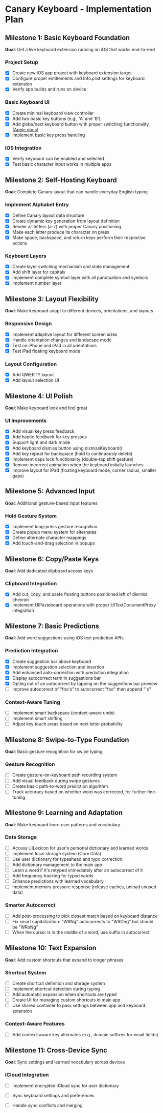 # Canary Keyboard - Implementation Plan

## Milestone 1: Basic Keyboard Foundation
**Goal**: Get a live keyboard extension running on iOS that works end-to-end

### Project Setup
- [x] Create new iOS app project with keyboard extension target
- [x] Configure proper entitlements and Info.plist settings for keyboard extension
- [x] Verify app builds and runs on device

### Basic Keyboard UI
- [x] Create minimal keyboard view controller
- [x] Add two basic key buttons (e.g., 'A' and 'B')
- [x] Add globe/next keyboard button with proper switching functionality ([Apple docs](https://developer.apple.com/library/archive/documentation/General/Conceptual/ExtensibilityPG/CustomKeyboard.html#//apple_ref/doc/uid/TP40014214-CH16-SW4))
- [x] Implement basic key press handling

### iOS Integration
- [x] Verify keyboard can be enabled and selected
- [x] Test basic character input works in multiple apps

## Milestone 2: Self-Hosting Keyboard
**Goal**: Complete Canary layout that can handle everyday English typing

### Implement Alphabet Entry
- [x] Define Canary layout data structure
- [x] Create dynamic key generation from layout definition
- [x] Render all letters (a-z) with proper Canary positioning
- [x] Make each letter produce its character on press
- [x] Make space, backspace, and return keys perform their respective actions

### Keyboard Layers
- [x] Create layer switching mechanism and state management
- [x] Add shift layer for capitals
- [x] Implement complete symbol layer with all punctuation and symbols
- [x] Implement number layer

## Milestone 3: Layout Flexibility
**Goal**: Make keyboard adapt to different devices, orientations, and layouts

### Responsive Design
- [x] Implement adaptive layout for different screen sizes
- [x] Handle orientation changes and landscape mode
- [x] Test on iPhone and iPad in all orientations
- [x] Test iPad floating keyboard mode

### Layout Configuration
- [x] Add QWERTY layout
- [x] Add layout selection UI

## Milestone 4: UI Polish
**Goal**: Make keyboard look and feel great

### UI Improvements
- [x] Add visual key press feedback
- [x] Add haptic feedback for key presses
- [x] Support light and dark mode
- [x] Add keyboard dismiss button using dismissKeyboard()
- [x] Add key repeat for backspace (hold to continuously delete)
- [x] Implement caps lock functionality (double-tap shift gesture)
- [x] Remove incorrect animation when the keyboard initially launches
- [x] Improve layout for iPad (floating keyboard mode, corner radius, smaller gaps)

## Milestone 5: Advanced Input
**Goal**: Additional gesture-based input features

### Hold Gesture System
- [x] Implement long-press gesture recognition
- [x] Create popup menu system for alternates
- [x] Define alternate character mappings
- [x] Add touch-and-drag selection in popups

## Milestone 6: Copy/Paste Keys
**Goal**: Add dedicated clipboard access keys

### Clipboard Integration
- [x] Add cut, copy, and paste floating buttons positioned left of dismiss chevron
- [x] Implement UIPasteboard operations with proper UITextDocumentProxy integration

## Milestone 7: Basic Predictions
**Goal**: Add word suggestions using iOS text prediction APIs

### Prediction Integration
- [x] Create suggestion bar above keyboard
- [x] Implement suggestion selection and insertion
- [x] Add enhanced auto-correction with prediction integration
- [x] Display autocorrect term in suggestions bar
- [x] Opting out of an autocorrect by tapping on the suggestions bar preview
- [ ] Improve autocorrect of "foo's" to autocorrect "foo" then append "'s"

### Context-Aware Tuning
- [ ] Implement smart backspace (context-aware undo)
- [ ] Implement smart shifting
- [ ] Adjust key touch areas based on next letter probability

## Milestone 8: Swipe-to-Type Foundation
**Goal**: Basic gesture recognition for swipe typing

### Gesture Recognition
- [ ] Create gesture-on-keyboard path recording system
- [ ] Add visual feedback during swipe gestures
- [ ] Create basic path-to-word prediction algorithm
- [ ] Track accuracy based on whether word was corrected, for further fine-tuning

## Milestone 9: Learning and Adaptation
**Goal**: Make keyboard learn user patterns and vocabulary

### Data Storage
- [ ] Access UILexicon for user's personal dictionary and learned words
- [ ] Implement local storage system (Core Data)
- [ ] Use user dictionary for typeahead and typo correction
- [ ] Add dictionary management to the main app
- [ ] Learn a word if it's retyped immediately after an autocorrect of it
- [ ] Add frequency tracking for typed words
- [ ] Enhance predictions with learned vocabulary
- [ ] Implement memory pressure response (release caches, unload unused data)

### Smarter Autocorrect
- [ ] Add post-processing to pick closest match based on keyboard distance
- [ ] Fix smart capitalization: "WRNg" autocorrects to "WROng" but should be "WRoNg"
- [ ] When the cursor is in the middle of a word, use suffix in autocorrect

## Milestone 10: Text Expansion
**Goal**: Add custom shortcuts that expand to longer phrases

### Shortcut System
- [ ] Create shortcut definition and storage system
- [ ] Implement shortcut detection during typing
- [ ] Add automatic expansion when shortcuts are typed
- [ ] Create UI for managing custom shortcuts in main app
- [ ] Use shared container to pass settings between app and keyboard extension

### Context-Aware Features
- [ ] Add context-aware key alternates (e.g., domain suffixes for email fields)

## Milestone 11: Cross-Device Sync
**Goal**: Sync settings and learned vocabulary across devices

### iCloud Integration
- [ ] Implement encrypted iCloud sync for user dictionary
- [ ] Sync keyboard settings and preferences
- [ ] Handle sync conflicts and merging


